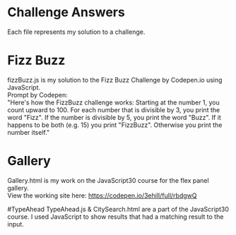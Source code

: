 # Challenge Answers
Each file represents my solution to a challenge.


# Fizz Buzz
fizzBuzz.js is my solution to the Fizz Buzz Challenge by Codepen.io using JavaScript. <br>
Prompt by Codepen: <br>
"Here's how the FizzBuzz challenge works: Starting at the number 1, you count upward to 100. For each number that is divisible by 3, you print the word "Fizz". If the number is divisible by 5, you print the word "Buzz". If it happens to be both (e.g. 15) you print "FizzBuzz". Otherwise you print the number itself."

# Gallery
Gallery.html is my work on the JavaScript30 course for the flex panel gallery.<br>
View the working site here: https://codepen.io/3ehill/full/rbdgwQ


#TypeAhead 
TypeAhead.js & CitySearch.html are a part of the JavaScript30 course. I used JavaScript to show results that had a matching result to the input.
